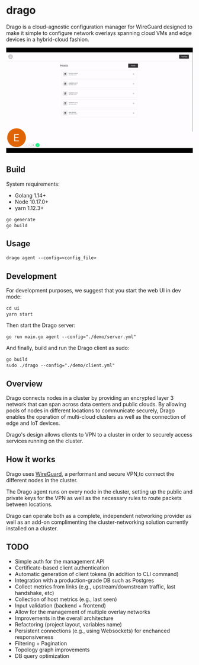 # drago

Drago is a cloud-agnostic configuration manager for WireGuard designed to make it simple to configure network overlays spanning cloud VMs and edge devices in a hybrid-cloud fashion.


![Alt Text](misc/drago-demo.gif)


## Build

System requirements:
- Golang 1.14+
- Node 10.17.0+
- yarn 1.12.3+


```
go generate
go build
```

## Usage

```
drago agent --config=<config_file>
```

## Development

For development purposes, we suggest that you start the web UI in dev mode:
```
cd ui
yarn start
```

Then start the Drago server:
```
go run main.go agent --config="./demo/server.yml"
```

And finally, build and run the Drago client as sudo:
```
go build
sudo ./drago --config="./demo/client.yml"
```

## Overview

Drago connects nodes in a cluster by providing an encrypted layer 3 network that can span across data centers and public clouds. By allowing pools of nodes in different locations to communicate securely, Drago enables the operation of multi-cloud clusters as well as the connection of edge and IoT devices.

Drago's design allows clients to VPN to a cluster in order to securely access services running on the cluster.

## How it works

Drago uses [WireGuard](https://www.wireguard.com/), a performant and secure VPN,to connect the different nodes in the cluster.

The Drago agent runs on every node in the cluster, setting up the public and private keys for the VPN as well as the necessary rules to route packets between locations.

Drago can operate both as a complete, independent networking provider as well as an add-on complimenting the cluster-networking solution currently installed on a cluster.

## TODO
- Simple auth for the management API
- Certificate-based client authentication
- Automatic generation of client tokens (in addition to CLI command)
- Integration with a production-grade DB such as Postgres
- Collect metrics from links (e.g., upstream/downstream traffic, last handshake, etc)
- Collection of host metrics (e.g., last seen)
- Input validation (backend + frontend)
- Allow for the management of multiple overlay networks
- Improvements in the overall architecture
- Refactoring (project layout, variables name)
- Persistent connections (e.g., using Websockets) for enchanced responsiveness
- Filtering + Pagination
- Topology graph improvements
- DB query optimization
